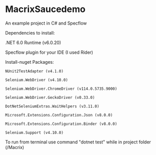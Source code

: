 # MacrixSaucedemo
An example project in C# and Specflow

Dependencies to install:

.NET 6.0 Runtime (v6.0.20)

Specflow plugin for your IDE (I used Rider)

Install-nuget Packages:

	NUnit2TestAdapter (v4.1.0)

	Selenium.WebDriver (v4.10.0)

	Selenium.WebDriver.ChromeDriver (v114.0.5735.9000)

	Selenium.WebDriver.GeckoDriver (v0.33.0)

	DotNetSeleniumExtras.WaitHelpers (v3.11.0)

	Microsoft.Extensions.Configuration.Json (v8.0.0)

	Microsoft.Extensions.Configuration.Binder (v8.0.0)

	Selenium.Support (v4.10.0)


To run from terminal use command "dotnet test" while in project folder (/Macrix)


